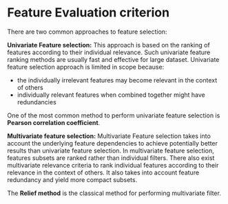 # Feature Evaluation criterion

There are two common approaches to feature selection:

**Univariate Feature selection:** This approach is based on the ranking of features according to their individual relevance. Such univariate feature ranking methods are usually fast and effective for large dataset. Univariate feature selection approach is limited in scope because:

* the individually irrelevant features may become relevant in the context of others
* individually relevant features when combined together might have redundancies

One of the most common method to perform univariate feature selection is **Pearson correlation coefficient**. 

**Multivariate feature selection:** Multivariate Feature selection takes into account the underlying feature dependencies to achieve potentially better results than univariate feature selection. In multivariate feature selection, features subsets are ranked rather than individual filters. There also exist multivariate relevance criteria to rank individual features according to their relevance in the context of others. It also takes into account feature redundancy and yield more compact subsets.

The **Relief method** is the classical method for performing multivariate filter.

